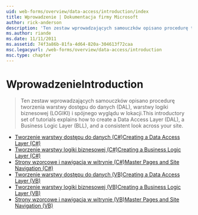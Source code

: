 ```yaml
---
uid: web-forms/overview/data-access/introduction/index
title: Wprowadzenie | Dokumentacja firmy Microsoft
author: rick-anderson
description: 'Ten zestaw wprowadzających samouczków opisano procedurę tworzenia warstwy dostępu do danych (DAL), warstwy logiki biznesowej (LOGIKI) i spójnego wyglądu w lokacji.'
ms.author: riande
ms.date: 11/11/2011
ms.assetid: 74f3a86b-81fa-4d64-820a-304613f72caa
msc.legacyurl: /web-forms/overview/data-access/introduction
msc.type: chapter
---
```

<a name="introduction"></a><span data-ttu-id="25a7d-103">Wprowadzenie</span><span class="sxs-lookup"><span data-stu-id="25a7d-103">Introduction</span></span>
====================
> <span data-ttu-id="25a7d-104">Ten zestaw wprowadzających samouczków opisano procedurę tworzenia warstwy dostępu do danych (DAL), warstwy logiki biznesowej (LOGIKI) i spójnego wyglądu w lokacji.</span><span class="sxs-lookup"><span data-stu-id="25a7d-104">This introductory set of tutorials explains how to create a Data Access Layer (DAL), a Business Logic Layer (BLL), and a consistent look across your site.</span></span>


- [<span data-ttu-id="25a7d-105">Tworzenie warstwy dostępu do danych (C#)</span><span class="sxs-lookup"><span data-stu-id="25a7d-105">Creating a Data Access Layer (C#)</span></span>](creating-a-data-access-layer-cs.md)
- [<span data-ttu-id="25a7d-106">Tworzenie warstwy logiki biznesowej (C#)</span><span class="sxs-lookup"><span data-stu-id="25a7d-106">Creating a Business Logic Layer (C#)</span></span>](creating-a-business-logic-layer-cs.md)
- [<span data-ttu-id="25a7d-107">Strony wzorcowe i nawigacja w witrynie (C#)</span><span class="sxs-lookup"><span data-stu-id="25a7d-107">Master Pages and Site Navigation (C#)</span></span>](master-pages-and-site-navigation-cs.md)
- [<span data-ttu-id="25a7d-108">Tworzenie warstwy dostępu do danych (VB)</span><span class="sxs-lookup"><span data-stu-id="25a7d-108">Creating a Data Access Layer (VB)</span></span>](creating-a-data-access-layer-vb.md)
- [<span data-ttu-id="25a7d-109">Tworzenie warstwy logiki biznesowej (VB)</span><span class="sxs-lookup"><span data-stu-id="25a7d-109">Creating a Business Logic Layer (VB)</span></span>](creating-a-business-logic-layer-vb.md)
- [<span data-ttu-id="25a7d-110">Strony wzorcowe i nawigacja w witrynie (VB)</span><span class="sxs-lookup"><span data-stu-id="25a7d-110">Master Pages and Site Navigation (VB)</span></span>](master-pages-and-site-navigation-vb.md)

